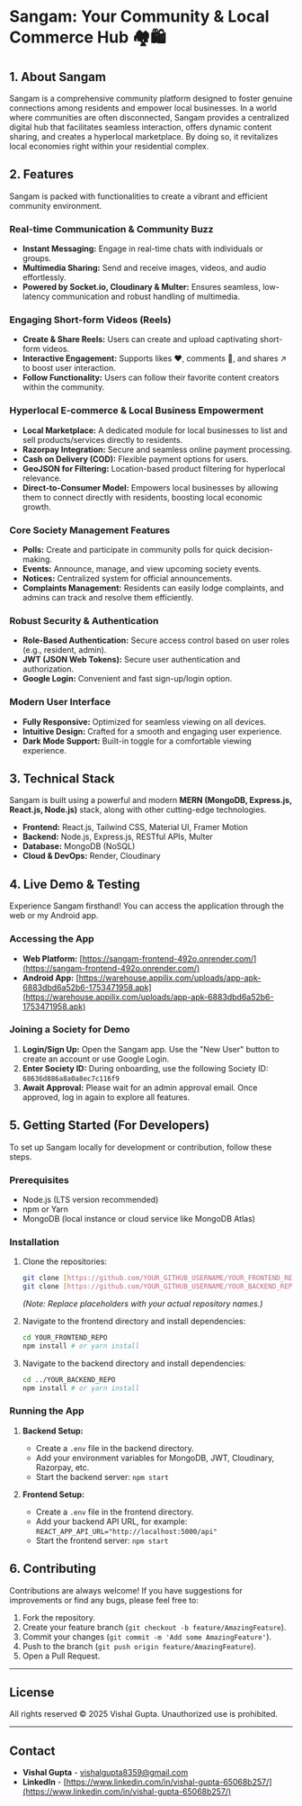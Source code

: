 # Sangam: Your Community & Local Commerce Hub 🏘️🛍️

## 1. About Sangam

Sangam is a comprehensive community platform designed to foster genuine connections among residents and empower local businesses. In a world where communities are often disconnected, Sangam provides a centralized digital hub that facilitates seamless interaction, offers dynamic content sharing, and creates a hyperlocal marketplace. By doing so, it revitalizes local economies right within your residential complex.

## 2. Features

Sangam is packed with functionalities to create a vibrant and efficient community environment.

### Real-time Communication & Community Buzz
* **Instant Messaging:** Engage in real-time chats with individuals or groups.
* **Multimedia Sharing:** Send and receive images, videos, and audio effortlessly.
* **Powered by Socket.io, Cloudinary & Multer:** Ensures seamless, low-latency communication and robust handling of multimedia.

### Engaging Short-form Videos (Reels)
* **Create & Share Reels:** Users can create and upload captivating short-form videos.
* **Interactive Engagement:** Supports likes ❤️, comments 💬, and shares ↗️ to boost user interaction.
* **Follow Functionality:** Users can follow their favorite content creators within the community.

### Hyperlocal E-commerce & Local Business Empowerment
* **Local Marketplace:** A dedicated module for local businesses to list and sell products/services directly to residents.
* **Razorpay Integration:** Secure and seamless online payment processing.
* **Cash on Delivery (COD):** Flexible payment options for users.
* **GeoJSON for Filtering:** Location-based product filtering for hyperlocal relevance.
* **Direct-to-Consumer Model:** Empowers local businesses by allowing them to connect directly with residents, boosting local economic growth.

### Core Society Management Features
* **Polls:** Create and participate in community polls for quick decision-making.
* **Events:** Announce, manage, and view upcoming society events.
* **Notices:** Centralized system for official announcements.
* **Complaints Management:** Residents can easily lodge complaints, and admins can track and resolve them efficiently.

### Robust Security & Authentication
* **Role-Based Authentication:** Secure access control based on user roles (e.g., resident, admin).
* **JWT (JSON Web Tokens):** Secure user authentication and authorization.
* **Google Login:** Convenient and fast sign-up/login option.

### Modern User Interface
* **Fully Responsive:** Optimized for seamless viewing on all devices.
* **Intuitive Design:** Crafted for a smooth and engaging user experience.
* **Dark Mode Support:** Built-in toggle for a comfortable viewing experience.

## 3. Technical Stack

Sangam is built using a powerful and modern **MERN (MongoDB, Express.js, React.js, Node.js)** stack, along with other cutting-edge technologies.

* **Frontend:** React.js, Tailwind CSS, Material UI, Framer Motion
* **Backend:** Node.js, Express.js, RESTful APIs, Multer
* **Database:** MongoDB (NoSQL)
* **Cloud & DevOps:** Render, Cloudinary

## 4. Live Demo & Testing

Experience Sangam firsthand! You can access the application through the web or my Android app.

### Accessing the App
* **Web Platform:** [https://sangam-frontend-492o.onrender.com/](https://sangam-frontend-492o.onrender.com/)
* **Android App:** [https://warehouse.appilix.com/uploads/app-apk-6883dbd6a52b6-1753471958.apk](https://warehouse.appilix.com/uploads/app-apk-6883dbd6a52b6-1753471958.apk)

### Joining a Society for Demo
1.  **Login/Sign Up:** Open the Sangam app. Use the "New User" button to create an account or use Google Login.
2.  **Enter Society ID:** During onboarding, use the following Society ID: `68636d886a8a0a8ec7c116f9`
3.  **Await Approval:** Please wait for an admin approval email. Once approved, log in again to explore all features.

## 5. Getting Started (For Developers)

To set up Sangam locally for development or contribution, follow these steps.

### Prerequisites
* Node.js (LTS version recommended)
* npm or Yarn
* MongoDB (local instance or cloud service like MongoDB Atlas)

### Installation
1.  Clone the repositories:
    ```bash
    git clone [https://github.com/YOUR_GITHUB_USERNAME/YOUR_FRONTEND_REPO.git](https://github.com/YOUR_GITHUB_USERNAME/YOUR_FRONTEND_REPO.git)
    git clone [https://github.com/YOUR_GITHUB_USERNAME/YOUR_BACKEND_REPO.git](https://github.com/YOUR_GITHUB_USERNAME/YOUR_BACKEND_REPO.git)
    ```
    *(Note: Replace placeholders with your actual repository names.)*

2.  Navigate to the frontend directory and install dependencies:
    ```bash
    cd YOUR_FRONTEND_REPO
    npm install # or yarn install
    ```
3.  Navigate to the backend directory and install dependencies:
    ```bash
    cd ../YOUR_BACKEND_REPO
    npm install # or yarn install
    ```

### Running the App
1.  **Backend Setup:**
    * Create a `.env` file in the backend directory.
    * Add your environment variables for MongoDB, JWT, Cloudinary, Razorpay, etc.
    * Start the backend server: `npm start`

2.  **Frontend Setup:**
    * Create a `.env` file in the frontend directory.
    * Add your backend API URL, for example: `REACT_APP_API_URL="http://localhost:5000/api"`
    * Start the frontend server: `npm start`

## 6. Contributing

Contributions are always welcome! If you have suggestions for improvements or find any bugs, please feel free to:

1.  Fork the repository.
2.  Create your feature branch (`git checkout -b feature/AmazingFeature`).
3.  Commit your changes (`git commit -m 'Add some AmazingFeature'`).
4.  Push to the branch (`git push origin feature/AmazingFeature`).
5.  Open a Pull Request.

---

## License
All rights reserved © 2025 Vishal Gupta. Unauthorized use is prohibited.

---

## Contact
* **Vishal Gupta** - [vishalgupta8359@gmail.com](mailto:vishalgupta8359@gmail.com)
* **LinkedIn** - [https://www.linkedin.com/in/vishal-gupta-65068b257/](https://www.linkedin.com/in/vishal-gupta-65068b257/)